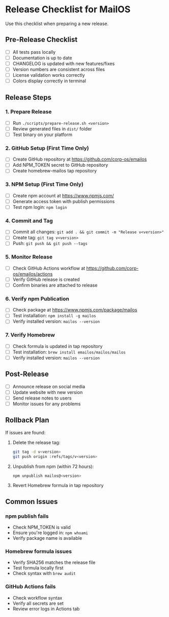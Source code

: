 # Release Checklist for MailOS

Use this checklist when preparing a new release.

## Pre-Release Checklist

- [ ] All tests pass locally
- [ ] Documentation is up to date
- [ ] CHANGELOG is updated with new features/fixes
- [ ] Version numbers are consistent across files
- [ ] License validation works correctly
- [ ] Colors display correctly in terminal

## Release Steps

### 1. Prepare Release
- [ ] Run `./scripts/prepare-release.sh <version>`
- [ ] Review generated files in `dist/` folder
- [ ] Test binary on your platform

### 2. GitHub Setup (First Time Only)
- [ ] Create GitHub repository at https://github.com/corp-os/emailos
- [ ] Add NPM_TOKEN secret to GitHub repository
- [ ] Create homebrew-mailos tap repository

### 3. NPM Setup (First Time Only)
- [ ] Create npm account at https://www.npmjs.com/
- [ ] Generate access token with publish permissions
- [ ] Test npm login: `npm login`

### 4. Commit and Tag
- [ ] Commit all changes: `git add . && git commit -m "Release v<version>"`
- [ ] Create tag: `git tag v<version>`
- [ ] Push: `git push && git push --tags`

### 5. Monitor Release
- [ ] Check GitHub Actions workflow at https://github.com/corp-os/emailos/actions
- [ ] Verify GitHub release is created
- [ ] Confirm binaries are attached to release

### 6. Verify npm Publication
- [ ] Check package at https://www.npmjs.com/package/mailos
- [ ] Test installation: `npm install -g mailos`
- [ ] Verify installed version: `mailos --version`

### 7. Verify Homebrew
- [ ] Check formula is updated in tap repository
- [ ] Test installation: `brew install emailos/mailos/mailos`
- [ ] Verify installed version: `mailos --version`

## Post-Release

- [ ] Announce release on social media
- [ ] Update website with new version
- [ ] Send release notes to users
- [ ] Monitor issues for any problems

## Rollback Plan

If issues are found:

1. Delete the release tag:
   ```bash
   git tag -d v<version>
   git push origin :refs/tags/v<version>
   ```

2. Unpublish from npm (within 72 hours):
   ```bash
   npm unpublish mailos@<version>
   ```

3. Revert Homebrew formula in tap repository

## Common Issues

### npm publish fails
- Check NPM_TOKEN is valid
- Ensure you're logged in: `npm whoami`
- Verify package name is available

### Homebrew formula issues
- Verify SHA256 matches the release file
- Test formula locally first
- Check syntax with `brew audit`

### GitHub Actions fails
- Check workflow syntax
- Verify all secrets are set
- Review error logs in Actions tab